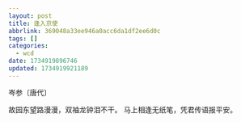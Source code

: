```yaml
---
layout: post
title: 逢入京使
abbrlink: 369048a33ee946a0acc6da1df2ee6d0c
tags: []
categories:
  - wcd
date: 1734919896746
updated: 1734919921189
---
```


岑参〔唐代〕

故园东望路漫漫，双袖龙钟泪不干。
马上相逢无纸笔，凭君传语报平安。
